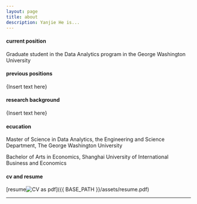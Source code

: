 ```yaml
---
layout: page
title: about
description: Yanjie He is...
---
```


#### <a name="currentposition"></a>current position
Graduate student in the Data Analytics program in the George Washington University


#### <a name="previousposition"></a>previous positions
{Insert text here}


#### <a name="researchbackground"></a>research background
{Insert text here}


#### <a name="education"></a>ecucation
Master of Science in Data Analytics, the Engineering and Science Department, The George Washington University

Bachelor of Arts in Economics, Shanghai University of International Business and Economics

#### <a name="cvandresume"></a>cv and resume
[resume![CV as pdf](icons16/pdf-icon.png)]({{ BASE_PATH }}/assets/resume.pdf)

---

